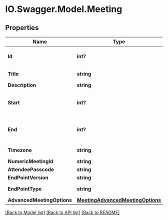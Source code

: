 # IO.Swagger.Model.Meeting
## Properties

Name | Type | Description | Notes
------------ | ------------- | ------------- | -------------
**Id** | **int?** | Unique identifier for meeting. | [optional] 
**Title** | **string** |  | [default to "My Test Meeting"]
**Description** | **string** |  | [optional] 
**Start** | **int?** | A [UNIX Timestamp](https://currentmillis.com/) in milliseconds | 
**End** | **int?** | A [UNIX Timestamp](https://currentmillis.com/) in milliseconds | 
**Timezone** | **string** |  | [optional] [default to "America/New_York"]
**NumericMeetingId** | **string** |  | [optional] 
**AttendeePasscode** | **string** |  | [optional] 
**EndPointVersion** | **string** |  | [default to "2.10"]
**EndPointType** | **string** |  | [default to "WEB_APP"]
**AdvancedMeetingOptions** | [**MeetingAdvancedMeetingOptions**](MeetingAdvancedMeetingOptions.md) |  | [optional] 

[[Back to Model list]](../README.md#documentation-for-models) [[Back to API list]](../README.md#documentation-for-api-endpoints) [[Back to README]](../README.md)

